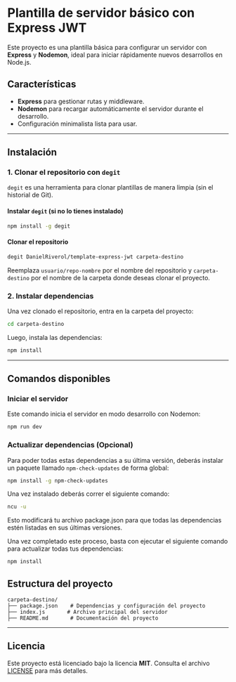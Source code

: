 # Plantilla de servidor básico con Express JWT 

Este proyecto es una plantilla básica para configurar un servidor con **Express** y **Nodemon**, ideal para iniciar rápidamente nuevos desarrollos en Node.js.

## Características

- **Express** para gestionar rutas y middleware.
- **Nodemon** para recargar automáticamente el servidor durante el desarrollo.
- Configuración minimalista lista para usar.

---

## Instalación

### 1. Clonar el repositorio con `degit`

`degit` es una herramienta para clonar plantillas de manera limpia (sin el historial de Git).

#### Instalar `degit` (si no lo tienes instalado)

```bash
npm install -g degit
```

#### Clonar el repositorio

```bash
degit DanielRiverol/template-express-jwt carpeta-destino
```

Reemplaza `usuario/repo-nombre` por el nombre del repositorio y `carpeta-destino` por el nombre de la carpeta donde deseas clonar el proyecto.

### 2. Instalar dependencias

Una vez clonado el repositorio, entra en la carpeta del proyecto:

```bash
cd carpeta-destino
```

Luego, instala las dependencias:

```bash
npm install
```

---

## Comandos disponibles

### Iniciar el servidor

Este comando inicia el servidor en modo desarrollo con Nodemon:

```bash
npm run dev
```

### Actualizar dependencias (Opcional)

Para poder todas estas dependencias a su última versión, deberás instalar un paquete llamado `npm-check-updates` de forma global:

```bash
npm install -g npm-check-updates
```

Una vez instalado deberás correr el siguiente comando:

```bash
ncu -u
```

Esto modificará tu archivo package.json para que todas las dependencias estén listadas en sus últimas versiones.

Una vez completado este proceso, basta con ejecutar el siguiente comando para actualizar todas tus dependencias:

```bash
npm install
```

## Estructura del proyecto

```plaintext
carpeta-destino/
├── package.json    # Dependencias y configuración del proyecto
├── index.js       # Archivo principal del servidor
├── README.md       # Documentación del proyecto
```

---

## Licencia

Este proyecto está licenciado bajo la licencia **MIT**. Consulta el archivo [LICENSE](./LICENSE) para más detalles.
